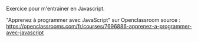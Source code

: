 Exercice pour m'entrainer en Javascript.

"Apprenez à programmer avec JavaScript" sur Openclassroom
source : https://openclassrooms.com/fr/courses/7696886-apprenez-a-programmer-avec-javascript
